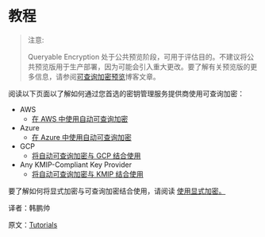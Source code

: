 # 教程

> 注意:
>
> Queryable Encryption 处于公共预览阶段，可用于评估目的。不建议将公共预览版用于生产部署，因为可能会引入重大更改。要了解有关预览版的更多信息，请参阅[可查询加密预览](https://www.mongodb.com/blog/post/mongodb-releases-queryable-encryption-preview/)博客文章。

阅读以下页面以了解如何通过您首选的密钥管理服务提供商使用可查询加密：

- AWS
  * [在 AWS 中使用自动可查询加密](https://www.mongodb.com/docs/manual/core/queryable-encryption/tutorials/aws/aws-automatic/#std-label-qe-tutorial-automatic-aws)
- Azure
  * [在 Azure 中使用自动可查询加密](https://www.mongodb.com/docs/manual/core/queryable-encryption/tutorials/azure/azure-automatic/#std-label-qe-tutorial-automatic-azure)
- GCP
  * [将自动可查询加密与 GCP 结合使用](https://www.mongodb.com/docs/manual/core/queryable-encryption/tutorials/gcp/gcp-automatic/#std-label-qe-tutorial-automatic-gcp)
- Any KMIP-Compliant Key Provider
  * [将自动可查询加密与 KMIP 结合使用](https://www.mongodb.com/docs/manual/core/queryable-encryption/tutorials/kmip/kmip-automatic/#std-label-qe-tutorial-automatic-kmip)

要了解如何将显式加密与可查询加密结合使用，请阅读 [使用显式加密。](https://www.mongodb.com/docs/manual/core/queryable-encryption/tutorials/explicit-encryption/#std-label-qe-tutorials-manual-encryption)







译者：韩鹏帅

原文：[Tutorials](https://www.mongodb.com/docs/manual/core/queryable-encryption/tutorials/)